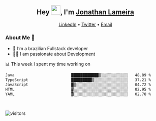 <h2 align="center">Hey <img src="https://github.com/TheDudeThatCode/TheDudeThatCode/blob/master/Assets/Hi.gif" width="29">, I'm <a href="https://www.linkedin.com/in/jonathanlameira/">Jonathan Lameira</a></h2>
<p align="center">
  <a href="https://www.linkedin.com/in/jonathanlameira/">LinkedIn</a> •
  <a href="https://twitter.com/jlameira">Twitter</a> •
  <a href="mailto:jlameira@gmail.com">Email</a>
</p>

### About Me 🚀
- 🌱  I’m a brazilian Fullstack developer</br>
- 👨‍💻  I am passionate about Development</br>

<!-- ![Jonathan Lameira github stats](https://github-readme-stats.vercel.app/api?username=jlameirameli&show_icons=true&hide_border=true)&nbsp;&nbsp; -->

📊 This week I spent my time working on
<!--START_SECTION:waka-->

```txt
Java                         ████████████▒░░░░░░░░░░░░   48.89 %
TypeScript                   █████████▒░░░░░░░░░░░░░░░   37.21 %
JavaScript                   █▒░░░░░░░░░░░░░░░░░░░░░░░   04.72 %
HTML                         ▓░░░░░░░░░░░░░░░░░░░░░░░░   02.95 %
YAML                         ▓░░░░░░░░░░░░░░░░░░░░░░░░   02.78 %
```

<!--END_SECTION:waka-->

<br />

![visitors](https://visitor-badge.laobi.icu/badge?page_id=jlameira.jlameira)
